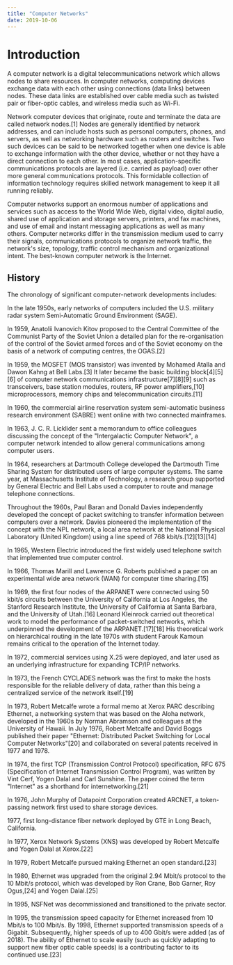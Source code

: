 ```yaml
---
title: "Computer Networks"
date: 2019-10-06
---
```


# Introduction

A computer network is a digital telecommunications network which allows nodes to
share resources. In computer networks, computing devices exchange data with each
other using connections (data links) between nodes. These data links are
established over cable media such as twisted pair or fiber-optic cables, and
wireless media such as Wi-Fi.

Network computer devices that originate, route and terminate the data are called
network nodes.[1] Nodes are generally identified by network addresses, and can
include hosts such as personal computers, phones, and servers, as well as
networking hardware such as routers and switches. Two such devices can be said
to be networked together when one device is able to exchange information with
the other device, whether or not they have a direct connection to each other. In
most cases, application-specific communications protocols are layered (i.e.
carried as payload) over other more general communications protocols. This
formidable collection of information technology requires skilled network
management to keep it all running reliably.

Computer networks support an enormous number of applications and services such
as access to the World Wide Web, digital video, digital audio, shared use of
application and storage servers, printers, and fax machines, and use of email
and instant messaging applications as well as many others. Computer networks
differ in the transmission medium used to carry their signals, communications
protocols to organize network traffic, the network's size, topology, traffic
control mechanism and organizational intent. The best-known computer network is
the Internet.

## History

The chronology of significant computer-network developments includes:

In the late 1950s, early networks of computers included the U.S. military radar
system Semi-Automatic Ground Environment (SAGE).

In 1959, Anatolii Ivanovich Kitov proposed to the Central Committee of the
Communist Party of the Soviet Union a detailed plan for the re-organisation of
the control of the Soviet armed forces and of the Soviet economy on the basis of
a network of computing centres, the OGAS.[2]

In 1959, the MOSFET (MOS transistor) was invented by Mohamed Atalla and Dawon
Kahng at Bell Labs.[3] It later became the basic building block[4][5][6] of
computer network communications infrastructure[7][8][9] such as transceivers,
base station modules, routers, RF power amplifiers,[10] microprocessors, memory
chips and telecommunication circuits.[11]

In 1960, the commercial airline reservation system semi-automatic business
research environment (SABRE) went online with two connected mainframes.

In 1963, J. C. R. Licklider sent a memorandum to office colleagues discussing
the concept of the "Intergalactic Computer Network", a computer network intended
to allow general communications among computer users.

In 1964, researchers at Dartmouth College developed the Dartmouth Time Sharing
System for distributed users of large computer systems. The same year, at
Massachusetts Institute of Technology, a research group supported by General
Electric and Bell Labs used a computer to route and manage telephone
connections.

Throughout the 1960s, Paul Baran and Donald Davies independently developed the
concept of packet switching to transfer information between computers over a
network. Davies pioneered the implementation of the concept with the NPL
network, a local area network at the National Physical Laboratory (United
Kingdom) using a line speed of 768 kbit/s.[12][13][14]

In 1965, Western Electric introduced the first widely used telephone switch that
implemented true computer control.

In 1966, Thomas Marill and Lawrence G. Roberts published a paper on an
experimental wide area network (WAN) for computer time sharing.[15]

In 1969, the first four nodes of the ARPANET were connected using 50 kbit/s
circuits between the University of California at Los Angeles, the Stanford
Research Institute, the University of California at Santa Barbara, and the
University of Utah.[16] Leonard Kleinrock carried out theoretical work to model
the performance of packet-switched networks, which underpinned the development
of the ARPANET.[17][18] His theoretical work on hierarchical routing in the late
1970s with student Farouk Kamoun remains critical to the operation of the
Internet today.

In 1972, commercial services using X.25 were deployed, and later used as an
underlying infrastructure for expanding TCP/IP networks.

In 1973, the French CYCLADES network was the first to make the hosts responsible
for the reliable delivery of data, rather than this being a centralized service
of the network itself.[19]

In 1973, Robert Metcalfe wrote a formal memo at Xerox PARC describing Ethernet,
a networking system that was based on the Aloha network, developed in the 1960s
by Norman Abramson and colleagues at the University of Hawaii. In July 1976,
Robert Metcalfe and David Boggs published their paper "Ethernet: Distributed
Packet Switching for Local Computer Networks"[20] and collaborated on several
patents received in 1977 and 1978.

In 1974, the first TCP (Transmission Control Protocol) specification, RFC 675
(Specification of Internet Transmission Control Program), was written by Vint
Cerf, Yogen Dalal and Carl Sunshine. The paper coined the term "Internet" as a
shorthand for internetworking.[21]

In 1976, John Murphy of Datapoint Corporation created ARCNET, a token-passing
network first used to share storage devices.

1977, first long-distance fiber network deployed by GTE in Long Beach,
California.

In 1977, Xerox Network Systems (XNS) was developed by Robert Metcalfe and Yogen
Dalal at Xerox.[22]

In 1979, Robert Metcalfe pursued making Ethernet an open standard.[23]

In 1980, Ethernet was upgraded from the original 2.94 Mbit/s protocol to the 10
Mbit/s protocol, which was developed by Ron Crane, Bob Garner, Roy Ogus,[24] and
Yogen Dalal.[25]

In 1995, NSFNet was decommissioned and transitioned to the private sector.

In 1995, the transmission speed capacity for Ethernet increased from 10 Mbit/s
to 100 Mbit/s. By 1998, Ethernet supported transmission speeds of a Gigabit.
Subsequently, higher speeds of up to 400 Gbit/s were added (as of 2018). The
ability of Ethernet to scale easily (such as quickly adapting to support new
fiber optic cable speeds) is a contributing factor to its continued use.[23]

